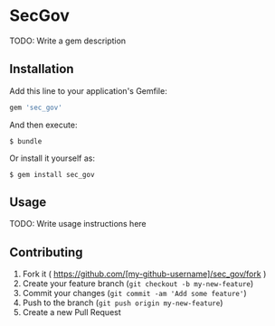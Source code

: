 # SecGov

TODO: Write a gem description

## Installation

Add this line to your application's Gemfile:

```ruby
gem 'sec_gov'
```

And then execute:

    $ bundle

Or install it yourself as:

    $ gem install sec_gov

## Usage

TODO: Write usage instructions here

## Contributing

1. Fork it ( https://github.com/[my-github-username]/sec_gov/fork )
2. Create your feature branch (`git checkout -b my-new-feature`)
3. Commit your changes (`git commit -am 'Add some feature'`)
4. Push to the branch (`git push origin my-new-feature`)
5. Create a new Pull Request
